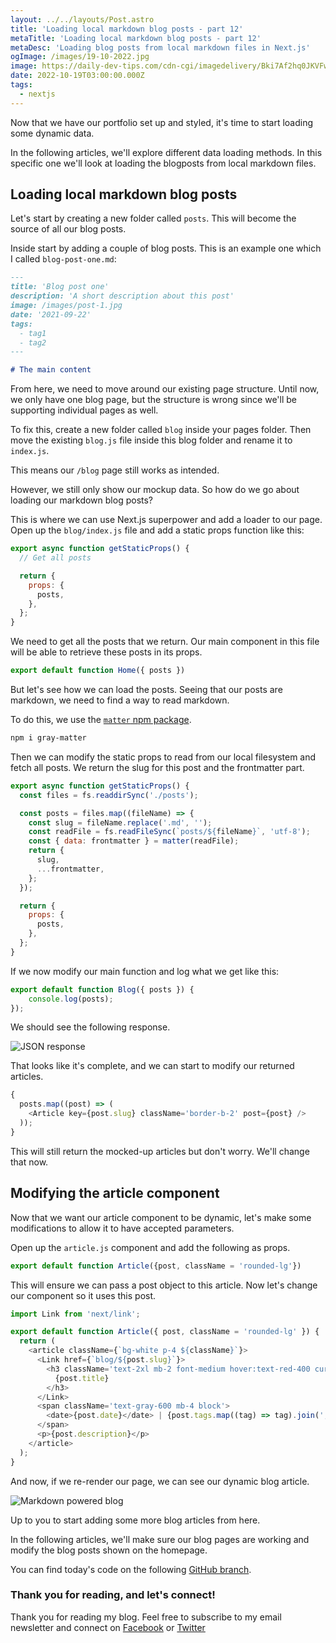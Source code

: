```yaml
---
layout: ../../layouts/Post.astro
title: 'Loading local markdown blog posts - part 12'
metaTitle: 'Loading local markdown blog posts - part 12'
metaDesc: 'Loading blog posts from local markdown files in Next.js'
ogImage: /images/19-10-2022.jpg
image: https://daily-dev-tips.com/cdn-cgi/imagedelivery/Bki7Af2hq0JKVFw1XYYMQg/b60154ba-6d4f-45a0-a43c-aa7c3f93cc00
date: 2022-10-19T03:00:00.000Z
tags:
  - nextjs
---
```


Now that we have our portfolio set up and styled, it's time to start loading some dynamic data.

In the following articles, we'll explore different data loading methods.
In this specific one we'll look at loading the blogposts from local markdown files.

## Loading local markdown blog posts

Let's start by creating a new folder called `posts`. This will become the source of all our blog posts.

Inside start by adding a couple of blog posts. This is an example one which I called `blog-post-one.md`:

```md
---
title: 'Blog post one'
description: 'A short description about this post'
image: /images/post-1.jpg
date: '2021-09-22'
tags:
  - tag1
  - tag2
---

# The main content
```

From here, we need to move around our existing page structure. Until now, we only have one blog page, but the structure is wrong since we'll be supporting individual pages as well.

To fix this, create a new folder called `blog` inside your pages folder.
Then move the existing `blog.js` file inside this blog folder and rename it to `index.js`.

This means our `/blog` page still works as intended.

However, we still only show our mockup data.
So how do we go about loading our markdown blog posts?

This is where we can use Next.js superpower and add a loader to our page.
Open up the `blog/index.js` file and add a static props function like this:

```js
export async function getStaticProps() {
  // Get all posts

  return {
    props: {
      posts,
    },
  };
}
```

We need to get all the posts that we return.
Our main component in this file will be able to retrieve these posts in its props.

```js
export default function Home({ posts })
```

But let's see how we can load the posts.
Seeing that our posts are markdown, we need to find a way to read markdown.

To do this, we use the [`matter` npm package](https://www.npmjs.com/package/gray-matter).

```bash
npm i gray-matter
```

Then we can modify the static props to read from our local filesystem and fetch all posts.
We return the slug for this post and the frontmatter part.

```js
export async function getStaticProps() {
  const files = fs.readdirSync('./posts');

  const posts = files.map((fileName) => {
    const slug = fileName.replace('.md', '');
    const readFile = fs.readFileSync(`posts/${fileName}`, 'utf-8');
    const { data: frontmatter } = matter(readFile);
    return {
      slug,
      ...frontmatter,
    };
  });

  return {
    props: {
      posts,
    },
  };
}
```

If we now modify our main function and log what we get like this:

```js
export default function Blog({ posts }) {
    console.log(posts);
});
```

We should see the following response.

![JSON response](https://cdn.hashnode.com/res/hashnode/image/upload/v1665294425017/gXJtVWE9Q.png)

That looks like it's complete, and we can start to modify our returned articles.

```js
{
  posts.map((post) => (
    <Article key={post.slug} className='border-b-2' post={post} />
  ));
}
```

This will still return the mocked-up articles but don't worry. We'll change that now.

## Modifying the article component

Now that we want our article component to be dynamic, let's make some modifications to allow it to have accepted parameters.

Open up the `article.js` component and add the following as props.

```js
export default function Article({post, className = 'rounded-lg'})
```

This will ensure we can pass a post object to this article.
Now let's change our component so it uses this post.

```js
import Link from 'next/link';

export default function Article({ post, className = 'rounded-lg' }) {
  return (
    <article className={`bg-white p-4 ${className}`}>
      <Link href={`blog/${post.slug}`}>
        <h3 className='text-2xl mb-2 font-medium hover:text-red-400 cursor-pointer'>
          {post.title}
        </h3>
      </Link>
      <span className='text-gray-600 mb-4 block'>
        <date>{post.date}</date> | {post.tags.map((tag) => tag).join(', ')}
      </span>
      <p>{post.description}</p>
    </article>
  );
}
```

And now, if we re-render our page, we can see our dynamic blog article.

![Markdown powered blog](https://cdn.hashnode.com/res/hashnode/image/upload/v1665295809801/jp7Ti3FSv.png)

Up to you to start adding some more blog articles from here.

In the following articles, we'll make sure our blog pages are working and modify the blog posts shown on the homepage.

You can find today's code on the following [GitHub branch](https://github.com/rebelchris/next-portfolio/tree/part-12).

### Thank you for reading, and let's connect!

Thank you for reading my blog. Feel free to subscribe to my email newsletter and connect on [Facebook](https://www.facebook.com/DailyDevTipsBlog) or [Twitter](https://twitter.com/DailyDevTips1)
